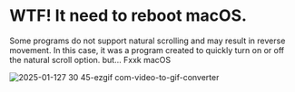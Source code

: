 # WTF! It need to reboot macOS.

Some programs do not support natural scrolling and may result in reverse movement. In this case, it was a program created to quickly turn on or off the natural scroll option. but... Fxxk macOS

![2025-01-127 30 45-ezgif com-video-to-gif-converter](https://github.com/user-attachments/assets/2006a98d-6e11-457a-ae82-6fc534456504)
